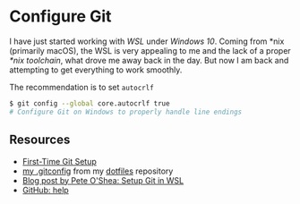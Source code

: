 # Configure Git

I have just started working with *WSL* under *Windows 10*. Coming from \*nix (primarily macOS), the WSL is very appealing to me and the lack of a proper _*nix toolchain_, what drove me away back in the day. But now I am back and attempting to get everything to work smoothly.

The recommendation is to set `autocrlf`

```bash
$ git config --global core.autocrlf true
# Configure Git on Windows to properly handle line endings
```

## Resources

- [First-Time Git Setup](https://git-scm.com/book/en/v2/Getting-Started-First-Time-Git-Setup)
- [my .gitconfig](https://github.com/jonasbn/dotfiles/blob/master/.gitconfig) from my [dotfiles](https://github.com/jonasbn/dotfiles) repository
- [Blog post by Pete O'Shea: Setup Git in WSL](https://peteoshea.co.uk/setup-git-in-wsl/)
- [GitHub: help](https://help.github.com/en/articles/configuring-git-to-handle-line-endings)
